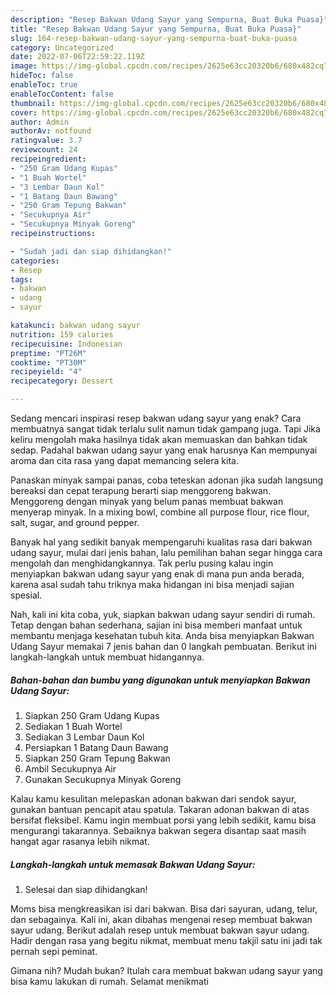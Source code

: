 ```yaml
---
description: "Resep Bakwan Udang Sayur yang Sempurna, Buat Buka Puasa}"
title: "Resep Bakwan Udang Sayur yang Sempurna, Buat Buka Puasa}"
slug: 164-resep-bakwan-udang-sayur-yang-sempurna-buat-buka-puasa
category: Uncategorized
date: 2022-07-06T22:59:22.119Z
image: https://img-global.cpcdn.com/recipes/2625e63cc20320b6/680x482cq70/bakwan-udang-sayur-foto-resep-utama.jpg
hideToc: false
enableToc: true
enableTocContent: false
thumbnail: https://img-global.cpcdn.com/recipes/2625e63cc20320b6/680x482cq70/bakwan-udang-sayur-foto-resep-utama.jpg
cover: https://img-global.cpcdn.com/recipes/2625e63cc20320b6/680x482cq70/bakwan-udang-sayur-foto-resep-utama.jpg
author: Admin
authorAv: notfound
ratingvalue: 3.7
reviewcount: 24
recipeingredient:
- "250 Gram Udang Kupas"
- "1 Buah Wortel"
- "3 Lembar Daun Kol"
- "1 Batang Daun Bawang"
- "250 Gram Tepung Bakwan"
- "Secukupnya Air"
- "Secukupnya Minyak Goreng"
recipeinstructions:

- "Sudah jadi dan siap dihidangkan!"
categories:
- Resep
tags:
- bakwan
- udang
- sayur

katakunci: bakwan udang sayur 
nutrition: 159 calories
recipecuisine: Indonesian
preptime: "PT26M"
cooktime: "PT30M"
recipeyield: "4"
recipecategory: Dessert

---
```



Sedang mencari inspirasi resep bakwan udang sayur yang enak? Cara membuatnya sangat tidak terlalu sulit namun tidak gampang juga. Tapi Jika keliru mengolah maka hasilnya tidak akan memuaskan dan bahkan tidak sedap. Padahal bakwan udang sayur yang enak harusnya Kan mempunyai aroma dan cita rasa yang dapat memancing selera kita.


Panaskan minyak sampai panas, coba teteskan adonan jika sudah langsung bereaksi dan cepat terapung berarti siap menggoreng bakwan. Menggoreng dengan minyak yang belum panas membuat bakwan menyerap minyak. In a mixing bowl, combine all purpose flour, rice flour, salt, sugar, and ground pepper.

Banyak hal yang sedikit banyak mempengaruhi kualitas rasa dari bakwan udang sayur, mulai dari jenis bahan, lalu pemilihan bahan segar hingga cara mengolah dan menghidangkannya. Tak perlu pusing kalau ingin menyiapkan bakwan udang sayur yang enak di mana pun anda berada, karena asal sudah tahu triknya maka hidangan ini bisa menjadi sajian spesial.


Nah, kali ini kita coba, yuk, siapkan bakwan udang sayur sendiri di rumah. Tetap dengan bahan sederhana, sajian ini bisa memberi manfaat untuk membantu menjaga kesehatan tubuh kita. Anda bisa menyiapkan Bakwan Udang Sayur memakai 7 jenis bahan dan 0 langkah pembuatan. Berikut ini langkah-langkah untuk membuat hidangannya.

<!--inarticleads1-->

##### Bahan-bahan dan bumbu yang digunakan untuk menyiapkan Bakwan Udang Sayur:

1. Siapkan 250 Gram Udang Kupas
1. Sediakan 1 Buah Wortel
1. Sediakan 3 Lembar Daun Kol
1. Persiapkan 1 Batang Daun Bawang
1. Siapkan 250 Gram Tepung Bakwan
1. Ambil Secukupnya Air
1. Gunakan Secukupnya Minyak Goreng


Kalau kamu kesulitan melepaskan adonan bakwan dari sendok sayur, gunakan bantuan pencapit atau spatula. Takaran adonan bakwan di atas bersifat fleksibel. Kamu ingin membuat porsi yang lebih sedikit, kamu bisa mengurangi takarannya. Sebaiknya bakwan segera disantap saat masih hangat agar rasanya lebih nikmat. 

<!--inarticleads2-->

##### Langkah-langkah untuk memasak Bakwan Udang Sayur:


1. Selesai dan siap dihidangkan!

Moms bisa mengkreasikan isi dari bakwan. Bisa dari sayuran, udang, telur, dan sebagainya. Kali ini, akan dibahas mengenai resep membuat bakwan sayur udang. Berikut adalah resep untuk membuat bakwan sayur udang. Hadir dengan rasa yang begitu nikmat, membuat menu takjil satu ini jadi tak pernah sepi peminat. 

Gimana nih? Mudah bukan? Itulah cara membuat bakwan udang sayur yang bisa kamu lakukan di rumah. Selamat menikmati
